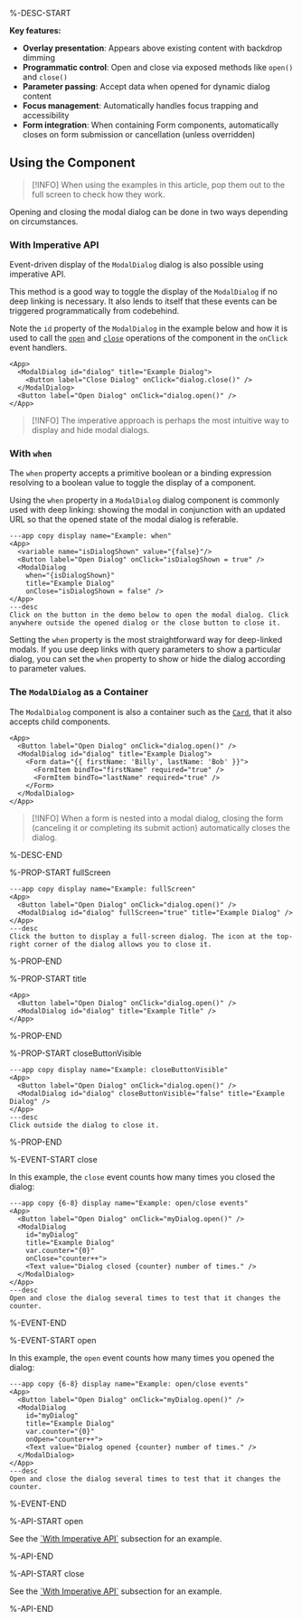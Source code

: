 %-DESC-START

**Key features:**
- **Overlay presentation**: Appears above existing content with backdrop dimming
- **Programmatic control**: Open and close via exposed methods like `open()` and `close()`
- **Parameter passing**: Accept data when opened for dynamic dialog content
- **Focus management**: Automatically handles focus trapping and accessibility
- **Form integration**: When containing Form components, automatically closes on form submission or cancellation (unless overridden)

## Using the Component

>[!INFO]
> When using the examples in this article, pop them out to the full screen to check how they work.

Opening and closing the modal dialog can be done in two ways depending on circumstances.

### With Imperative API

Event-driven display of the `ModalDialog` dialog is also possible using imperative API.

This method is a good way to toggle the display of the `ModalDialog` if no deep linking is necessary.
It also lends to itself that these events can be triggered programmatically from codebehind.

Note the `id` property of the `ModalDialog` in the example below and how it is used to call the [`open`](#open-api) and [`close`](#close-api)
operations of the component in the `onClick` event handlers.

```xmlui-pg copy display name="Example: imperative API" height="220px"
<App>
  <ModalDialog id="dialog" title="Example Dialog">
    <Button label="Close Dialog" onClick="dialog.close()" />
  </ModalDialog>
  <Button label="Open Dialog" onClick="dialog.open()" />
</App>
```

>[!INFO]
> The imperative approach is perhaps the most intuitive way to display and hide modal dialogs.

### With `when`

The `when` property accepts a primitive boolean or a binding expression resolving to a boolean value to toggle the display of a component.

Using the `when` property in a `ModalDialog` dialog component is commonly used with deep linking:
showing the modal in conjunction with an updated URL so that the opened state of the modal dialog is referable.

```xmlui-pg height="220px"
---app copy display name="Example: when"
<App>
  <variable name="isDialogShown" value="{false}"/>
  <Button label="Open Dialog" onClick="isDialogShown = true" />
  <ModalDialog 
    when="{isDialogShown}" 
    title="Example Dialog" 
    onClose="isDialogShown = false" />
</App>
---desc
Click on the button in the demo below to open the modal dialog. Click anywhere outside the opened dialog or the close button to close it.
```

Setting the `when` property is the most straightforward way for deep-linked modals. If you use deep links with query parameters to show a particular dialog, you can set the `when` property to show or hide the dialog according to parameter values.

### The `ModalDialog` as a Container

The `ModalDialog` component is also a container such as the [`Card`](/components/Card), that it also accepts child components.

```xmlui-pg copy {3-8} display name="Example: children" height="340px"
<App>
  <Button label="Open Dialog" onClick="dialog.open()" />
  <ModalDialog id="dialog" title="Example Dialog">
    <Form data="{{ firstName: 'Billy', lastName: 'Bob' }}">
      <FormItem bindTo="firstName" required="true" />
      <FormItem bindTo="lastName" required="true" />
    </Form>
  </ModalDialog>
</App>
```

>[!INFO]
> When a form is nested into a modal dialog, closing the form (canceling it or completing its submit action) automatically closes the dialog.

%-DESC-END

%-PROP-START fullScreen

```xmlui-pg height="220px"
---app copy display name="Example: fullScreen"
<App>
  <Button label="Open Dialog" onClick="dialog.open()" />
  <ModalDialog id="dialog" fullScreen="true" title="Example Dialog" />
</App>
---desc
Click the button to display a full-screen dialog. The icon at the top-right corner of the dialog allows you to close it.
```

%-PROP-END

%-PROP-START title

```xmlui-pg copy {3} display name="Example: title" height="220px"
<App>
  <Button label="Open Dialog" onClick="dialog.open()" />
  <ModalDialog id="dialog" title="Example Title" />
</App>
```

%-PROP-END

%-PROP-START closeButtonVisible

```xmlui-pg height="220px"
---app copy display name="Example: closeButtonVisible"
<App>
  <Button label="Open Dialog" onClick="dialog.open()" />
  <ModalDialog id="dialog" closeButtonVisible="false" title="Example Dialog" />
</App>
---desc
Click outside the dialog to close it.
```

%-PROP-END

%-EVENT-START close

In this example, the `close` event counts how many times you closed the dialog:

```xmlui-pg height="220px"
---app copy {6-8} display name="Example: open/close events"
<App>
  <Button label="Open Dialog" onClick="myDialog.open()" />
  <ModalDialog
    id="myDialog"
    title="Example Dialog"
    var.counter="{0}"
    onClose="counter++">
    <Text value="Dialog closed {counter} number of times." />
  </ModalDialog>
</App>
---desc
Open and close the dialog several times to test that it changes the counter.
```

%-EVENT-END

%-EVENT-START open

In this example, the `open` event counts how many times you opened the dialog:

```xmlui-pg height="220px"
---app copy {6-8} display name="Example: open/close events"
<App>
  <Button label="Open Dialog" onClick="myDialog.open()" />
  <ModalDialog
    id="myDialog"
    title="Example Dialog"
    var.counter="{0}"
    onOpen="counter++">
    <Text value="Dialog opened {counter} number of times." />
  </ModalDialog>
</App>
---desc
Open and close the dialog several times to test that it changes the counter.
```

%-EVENT-END

%-API-START open

See the [\`With Imperative API\`](#with-imperative-api) subsection for an example.

%-API-END

%-API-START close

See the [\`With Imperative API\`](#with-imperative-api) subsection for an example.

%-API-END
